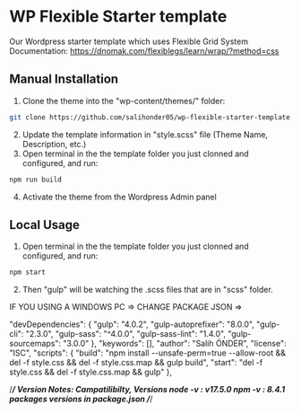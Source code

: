 # WP Flexible Starter template
Our Wordpress starter template which uses Flexible Grid System 
Documentation: https://dnomak.com/flexiblegs/learn/wrap/?method=css

## Manual Installation
1. Clone the theme into the "wp-content/themes/" folder:
```bash
git clone https://github.com/salihonder05/wp-flexible-starter-template.git theme-name
```
2. Update the template information in "style.scss" file (Theme Name, Description, etc.)
3. Open terminal in the the template folder you just clonned and configured, and run:
```bash
npm run build
```
4. Activate the theme from the Wordpress Admin panel

## Local Usage
1. Open terminal in the the template folder you just clonned and configured, and run:
```bash
npm start
```
2. Then "gulp" will be watching the .scss files that are in "scss" folder.


IF YOU USING A WINDOWS PC =>
CHANGE PACKAGE JSON =>

"devDependencies": {
    "gulp": "4.0.2",
    "gulp-autoprefixer": "8.0.0",
    "gulp-cli": "2.3.0",
    "gulp-sass": "^4.0.0",
    "gulp-sass-lint": "1.4.0",
    "gulp-sourcemaps": "3.0.0"
  },
  "keywords": [],
  "author": "Salih ÖNDER",
  "license": "ISC",
  "scripts": {
    "build": "npm install --unsafe-perm=true --allow-root && del -f style.css && del -f style.css.map && gulp build",
    "start": "del -f style.css && del -f style.css.map && gulp"
  },



/***********/
  Version Notes:
  Campatilibilty, Versions
  node -v : v17.5.0
  npm -v : 8.4.1
  packages versions in package.json
/***********/

